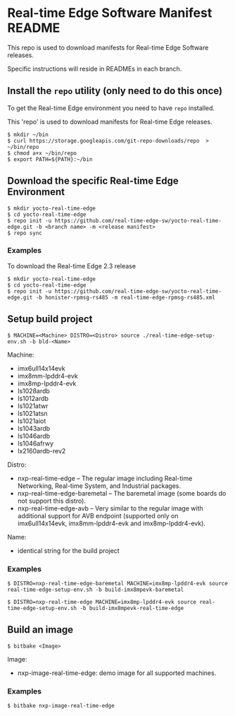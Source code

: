 # Real-time Edge Software Manifest README

This repo is used to download manifests for Real-time Edge Software releases.

Specific instructions will reside in READMEs in each branch.

## Install the `repo` utility (only need to do this once)

To get the Real-time Edge environment you need to have `repo` installed.

This 'repo' is used to download manifests for Real-time Edge releases.

```
$ mkdir ~/bin
$ curl https://storage.googleapis.com/git-repo-downloads/repo  > ~/bin/repo
$ chmod a+x ~/bin/repo
$ export PATH=${PATH}:~/bin
```

## Download the specific Real-time Edge Environment

```
$ mkdir yocto-real-time-edge
$ cd yocto-real-time-edge
$ repo init -u https://github.com/real-time-edge-sw/yocto-real-time-edge.git -b <branch name> -m <release manifest>
$ repo sync
```

### Examples

To download the Real-time Edge 2.3 release

```
$ mkdir yocto-real-time-edge
$ cd yocto-real-time-edge
$ repo init -u https://github.com/real-time-edge-sw/yocto-real-time-edge.git -b honister-rpmsg-rs485 -m real-time-edge-rpmsg-rs485.xml
```

## Setup build project

```
$ MACHINE=<Machine> DISTRO=<Distro> source ./real-time-edge-setup-env.sh -b bld-<Name>
```

Machine:
- imx6ull14x14evk
- imx8mm-lpddr4-evk
- imx8mp-lpddr4-evk
- ls1028ardb
- ls1012ardb
- ls1021atwr
- ls1021atsn
- ls1021aiot
- ls1043ardb
- ls1046ardb
- ls1046afrwy
- lx2160ardb-rev2

Distro:
- nxp-real-time-edge – The regular image including Real-time Networking, Real-time System, and Industrial packages.
- nxp-real-time-edge-baremetal – The baremetal image (some boards do not support this distro).
- nxp-real-time-edge-avb – Very similar to the regular image with additional support for AVB endpoint (supported only on imx6ull14x14evk, imx8mm-lpddr4-evk and imx8mp-lpddr4-evk).

Name:
- identical string for the build project

### Examples

```
$ DISTRO=nxp-real-time-edge-baremetal MACHINE=imx8mp-lpddr4-evk source real-time-edge-setup-env.sh -b build-imx8mpevk-baremetal
```

```
$ DISTRO=nxp-real-time-edge MACHINE=imx8mp-lpddr4-evk source real-time-edge-setup-env.sh -b build-imx8mpevk-real-time-edge
```

## Build an image

```
$ bitbake <Image>
```

Image:
- nxp-image-real-time-edge: demo image for all supported machines.

### Examples

```
$ bitbake nxp-image-real-time-edge
```
